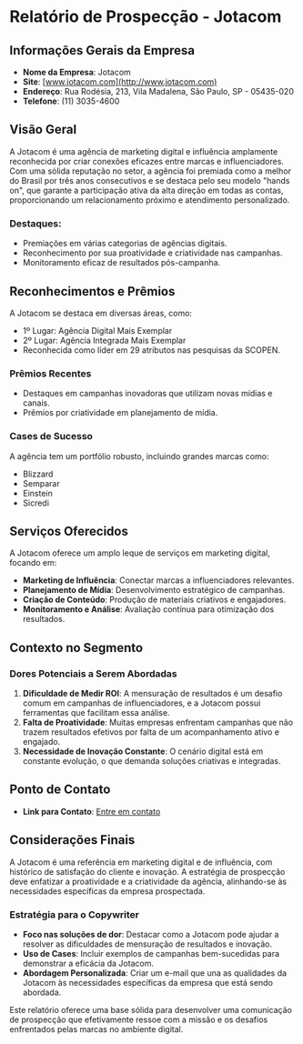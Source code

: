 # Relatório de Prospecção - Jotacom

## Informações Gerais da Empresa
- **Nome da Empresa**: Jotacom
- **Site**: [www.jotacom.com](http://www.jotacom.com)
- **Endereço**: Rua Rodésia, 213, Vila Madalena, São Paulo, SP - 05435-020
- **Telefone**: (11) 3035-4600

## Visão Geral
A Jotacom é uma agência de marketing digital e influência amplamente reconhecida por criar conexões eficazes entre marcas e influenciadores. Com uma sólida reputação no setor, a agência foi premiada como a melhor do Brasil por três anos consecutivos e se destaca pelo seu modelo "hands on", que garante a participação ativa da alta direção em todas as contas, proporcionando um relacionamento próximo e atendimento personalizado.

### Destaques:
- Premiações em várias categorias de agências digitais.
- Reconhecimento por sua proatividade e criatividade nas campanhas.
- Monitoramento eficaz de resultados pós-campanha.

## Reconhecimentos e Prêmios
A Jotacom se destaca em diversas áreas, como:
- 1º Lugar: Agência Digital Mais Exemplar
- 2º Lugar: Agência Integrada Mais Exemplar
- Reconhecida como líder em 29 atributos nas pesquisas da SCOPEN.

### Prêmios Recentes
- Destaques em campanhas inovadoras que utilizam novas mídias e canais.
- Prêmios por criatividade em planejamento de mídia.

### Cases de Sucesso
A agência tem um portfólio robusto, incluindo grandes marcas como:
- Blizzard
- Semparar
- Einstein
- Sicredi

## Serviços Oferecidos
A Jotacom oferece um amplo leque de serviços em marketing digital, focando em:
- **Marketing de Influência**: Conectar marcas a influenciadores relevantes.
- **Planejamento de Mídia**: Desenvolvimento estratégico de campanhas.
- **Criação de Conteúdo**: Produção de materiais criativos e engajadores.
- **Monitoramento e Análise**: Avaliação contínua para otimização dos resultados.

## Contexto no Segmento
### Dores Potenciais a Serem Abordadas
1. **Dificuldade de Medir ROI**: A mensuração de resultados é um desafio comum em campanhas de influenciadores, e a Jotacom possui ferramentas que facilitam essa análise.
2. **Falta de Proatividade**: Muitas empresas enfrentam campanhas que não trazem resultados efetivos por falta de um acompanhamento ativo e engajado.
3. **Necessidade de Inovação Constante**: O cenário digital está em constante evolução, o que demanda soluções criativas e integradas.

## Ponto de Contato
- **Link para Contato**: [Entre em contato](http://www.jotacom.com/contato#contato)

## Considerações Finais
A Jotacom é uma referência em marketing digital e de influência, com histórico de satisfação do cliente e inovação. A estratégia de prospecção deve enfatizar a proatividade e a criatividade da agência, alinhando-se às necessidades específicas da empresa prospectada.

### Estratégia para o Copywriter
- **Foco nas soluções de dor**: Destacar como a Jotacom pode ajudar a resolver as dificuldades de mensuração de resultados e inovação.
- **Uso de Cases**: Incluir exemplos de campanhas bem-sucedidas para demonstrar a eficácia da Jotacom.
- **Abordagem Personalizada**: Criar um e-mail que una as qualidades da Jotacom às necessidades específicas da empresa que está sendo abordada.

Este relatório oferece uma base sólida para desenvolver uma comunicação de prospecção que efetivamente ressoe com a missão e os desafios enfrentados pelas marcas no ambiente digital.